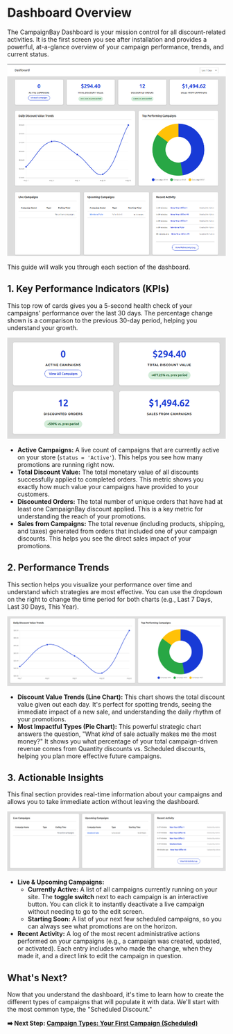 # Dashboard Overview

The CampaignBay Dashboard is your mission control for all discount-related activities. It is the first screen you see after installation and provides a powerful, at-a-glance overview of your campaign performance, trends, and current status.

![A full screenshot of the entire Dashboard page, showing all widgets in context.](./../images/dashboard-01-full-view.png)

This guide will walk you through each section of the dashboard.

## 1. Key Performance Indicators (KPIs)

This top row of cards gives you a 5-second health check of your campaigns' performance over the last 30 days. The percentage change shown is a comparison to the previous 30-day period, helping you understand your growth.

![A detailed screenshot focusing on the four KPI cards at the top of the dashboard, showing their titles, values, and percentage change indicators.](./../images/dashboard-02-kpis.png)

-   **Active Campaigns:** A live count of campaigns that are currently active on your store (`status = 'Active'`). This helps you see how many promotions are running right now.
-   **Total Discount Value:** The total monetary value of all discounts successfully applied to completed orders. This metric shows you exactly how much value your campaigns have provided to your customers.
-   **Discounted Orders:** The total number of unique orders that have had at least one CampaignBay discount applied. This is a key metric for understanding the reach of your promotions.
-   **Sales from Campaigns:** The total revenue (including products, shipping, and taxes) generated from orders that included one of your campaign discounts. This helps you see the direct sales impact of your promotions.

## 2. Performance Trends

This section helps you visualize your performance over time and understand which strategies are most effective. You can use the dropdown on the right to change the time period for both charts (e.g., Last 7 Days, Last 30 Days, This Year).

![A screenshot of the two chart widgets: the "Discount Value Trends" line chart on the left and the "Most Impactful Types" pie chart on the right.](./../images/dashboard-03-charts.png)

-   **Discount Value Trends (Line Chart):** This chart shows the total discount value given out each day. It's perfect for spotting trends, seeing the immediate impact of a new sale, and understanding the daily rhythm of your promotions.
-   **Most Impactful Types (Pie Chart):** This powerful strategic chart answers the question, "What *kind* of sale actually makes me the most money?" It shows you what percentage of your total campaign-driven revenue comes from Quantity discounts vs. Scheduled discounts, helping you plan more effective future campaigns.

## 3. Actionable Insights

This final section provides real-time information about your campaigns and allows you to take immediate action without leaving the dashboard.

![A screenshot of the two bottom widgets: "Live & Upcoming Campaigns" on the left and "Recent Activity" on the right, highlighting the interactive elements.](./../images/dashboard-04-actionable-widgets.png)

-   **Live & Upcoming Campaigns:**
    -   **Currently Active:** A list of all campaigns currently running on your site. The **toggle switch** next to each campaign is an interactive button. You can click it to instantly deactivate a live campaign without needing to go to the edit screen.
    -   **Starting Soon:** A list of your next few scheduled campaigns, so you can always see what promotions are on the horizon.
-   **Recent Activity:** A log of the most recent administrative actions performed on your campaigns (e.g., a campaign was created, updated, or activated). Each entry includes who made the change, when they made it, and a direct link to edit the campaign in question.

## What's Next?

Now that you understand the dashboard, it's time to learn how to create the different types of campaigns that will populate it with data. We'll start with the most common type, the "Scheduled Discount."

**➡️ Next Step: [Campaign Types: Your First Campaign (Scheduled)](../campaign-types/first-campaign-scheduled.md)**